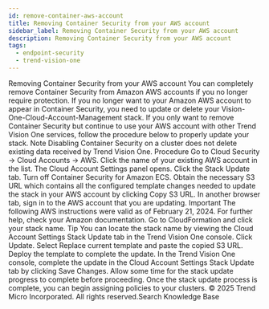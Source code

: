 ```yaml
---
id: remove-container-aws-account
title: Removing Container Security from your AWS account
sidebar_label: Removing Container Security from your AWS account
description: Removing Container Security from your AWS account
tags:
  - endpoint-security
  - trend-vision-one
---
```


 Removing Container Security from your AWS account You can completely remove Container Security from Amazon AWS accounts if you no longer require protection. If you no longer want to your Amazon AWS account to appear in Container Security, you need to update or delete your Vision-One-Cloud-Account-Management stack. If you only want to remove Container Security but continue to use your AWS account with other Trend Vision One services, follow the procedure below to properly update your stack. Note Disabling Container Security on a cluster does not delete existing data received by Trend Vision One. Procedure Go to Cloud Security → Cloud Accounts → AWS. Click the name of your existing AWS account in the list. The Cloud Account Settings panel opens. Click the Stack Update tab. Turn off Container Security for Amazon ECS. Obtain the necessary S3 URL which contains all the configured template changes needed to update the stack in your AWS account by clicking Copy S3 URL. In another browser tab, sign in to the AWS account that you are updating. Important The following AWS instructions were valid as of February 21, 2024. For further help, check your Amazon documentation. Go to CloudFormation and click your stack name. Tip You can locate the stack name by viewing the Cloud Account Settings Stack Update tab in the Trend Vision One console. Click Update. Select Replace current template and paste the copied S3 URL. Deploy the template to complete the update. In the Trend Vision One console, complete the update in the Cloud Account Settings Stack Update tab by clicking Save Changes. Allow some time for the stack update progress to complete before proceeding. Once the stack update process is complete, you can begin assigning policies to your clusters. © 2025 Trend Micro Incorporated. All rights reserved.Search Knowledge Base